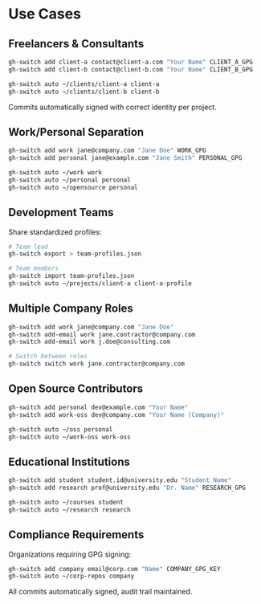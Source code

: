 # Use Cases

## Freelancers & Consultants

```bash
gh-switch add client-a contact@client-a.com "Your Name" CLIENT_A_GPG
gh-switch add client-b contact@client-b.com "Your Name" CLIENT_B_GPG

gh-switch auto ~/clients/client-a client-a
gh-switch auto ~/clients/client-b client-b
```

Commits automatically signed with correct identity per project.

## Work/Personal Separation

```bash
gh-switch add work jane@company.com "Jane Doe" WORK_GPG
gh-switch add personal jane@example.com "Jane Smith" PERSONAL_GPG

gh-switch auto ~/work work
gh-switch auto ~/personal personal
gh-switch auto ~/opensource personal
```

## Development Teams

Share standardized profiles:

```bash
# Team lead
gh-switch export > team-profiles.json

# Team members
gh-switch import team-profiles.json
gh-switch auto ~/projects/client-a client-a-profile
```

## Multiple Company Roles

```bash
gh-switch add work jane@company.com "Jane Doe"
gh-switch add-email work jane.contractor@company.com
gh-switch add-email work j.doe@consulting.com

# Switch between roles
gh-switch switch work jane.contractor@company.com
```

## Open Source Contributors

```bash
gh-switch add personal dev@example.com "Your Name"
gh-switch add work-oss dev@company.com "Your Name (Company)"

gh-switch auto ~/oss personal
gh-switch auto ~/work-oss work-oss
```

## Educational Institutions

```bash
gh-switch add student student.id@university.edu "Student Name"
gh-switch add research prof@university.edu "Dr. Name" RESEARCH_GPG

gh-switch auto ~/courses student
gh-switch auto ~/research research
```

## Compliance Requirements

Organizations requiring GPG signing:

```bash
gh-switch add company email@corp.com "Name" COMPANY_GPG_KEY
gh-switch auto ~/corp-repos company
```

All commits automatically signed, audit trail maintained.
